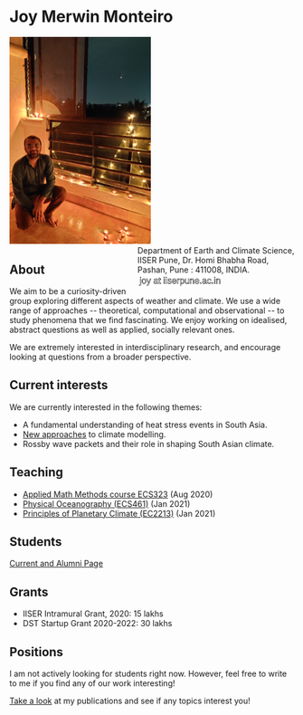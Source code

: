 # Joy Merwin Monteiro

<p style="text-align:left;">
  <img src="media/profile.jpg" width="250"/>
    <span style="float:right;">
  Department of Earth and Climate Science,<br>
  IISER Pune, Dr. Homi Bhabha Road,<br>
  Pashan, Pune : 411008, INDIA. <br>
  <img src="media/contact.png" width="150"/>

  </span>
</p>

## About
We aim to be a curiosity-driven group exploring different aspects of weather and climate.
We use a wide range of approaches -- theoretical, computational and observational -- to study
phenomena that we find fascinating. We enjoy working on idealised, abstract questions as well
as applied, socially relevant ones.

We are extremely interested in interdisciplinary research, and encourage looking at questions
from a broader perspective.

## Current interests
We are currently interested in the following themes:
* A fundamental understanding of heat stress events in South Asia.
* [New approaches](https://github.com/CliMT/climt) to climate modelling.
* Rossby wave packets and their role in shaping South Asian climate.

## Teaching
* [Applied Math Methods course ECS323](./ecs323.md) (Aug 2020)
* [Physical Oceanography (ECS461)](./ecs461.md) (Jan 2021)
* [Principles of Planetary Climate (EC2213)](./ec2213.md) (Jan 2021)

## Students
[Current and Alumni Page](./students.md)

## Grants

* IISER Intramural Grant, 2020: 15 lakhs
* DST Startup Grant 2020-2022: 30 lakhs


## Positions
I am not actively looking for students right now. However, feel free to write
to me if you find any of our work interesting!

[Take a look](https://scholar.google.com/citations?user=bMU4QficRmcC&hl=en) at my publications
and see if any topics interest you!
